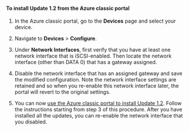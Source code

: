 <!--author=SharS last changed: 12/1/2015-->

#### To install Update 1.2 from the Azure classic portal
1. In the Azure classic portal, go to the **Devices** page and select your device.

2. Navigate to **Devices** > **Configure**. 

3. Under **Network Interfaces**, first verify that you have at least one network interface that is iSCSI-enabled. Then locate the network interface (other than DATA 0) that has a gateway assigned. 

4. Disable the network interface that has an assigned gateway and save the modified configuration. Note the network interface settings are retained and so when you re-enable this network interface later, the portal will revert to the original settings.

5. You can now [use the Azure classic portal to install Update 1.2](#install-update-12-via-the-azure-portal.md). Follow the instructions starting from step 3 of this procedure. After you have installed all the updates, you can re-enable the network interface that you disabled. 


